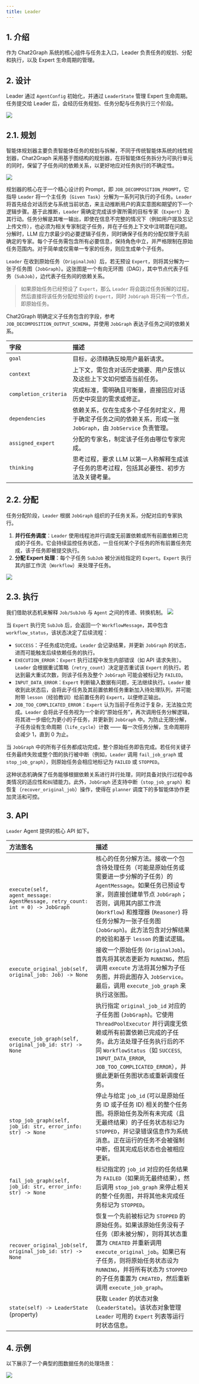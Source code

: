 ```yaml
---
title: Leader
---
```


## 1. 介绍

作为 Chat2Graph 系统的核心组件与任务主入口，Leader 负责任务的规划、分配和执行，以及 Expert 生命周期的管理。

## 2. 设计

Leader 通过 `AgentConfig` 初始化，并通过 `LeaderState` 管理 Expert 生命周期。任务提交给 Leader 后，会经历任务规划、任务分配与任务执行三个阶段。

![](../../asset/image/leader.png)

## 2.1. 规划

智能体规划器主要负责智能体任务的规划与拆解，不同于传统智能体系统的线性规划器，Chat2Graph 采用基于图结构的规划器，在将智能体任务拆分为可执行单元的同时，保留了子任务间的依赖关系，以更好地应对任务执行的不确定性。

![](../../asset/image/leader-plan.png)

规划器的核心在于一个精心设计的 Prompt，即 `JOB_DECOMPOSITION_PROMPT`，它指导 `Leader` 将一个主任务（`Given Task`）分解为一系列可执行的子任务。`Leader` 将首先结合对话历史与系统当前状态，来主动推断用户的真实意图和期望的下一个逻辑步骤。基于此推断，`Leader` 需确定完成该步骤所需的目标专家（`Expert`）及其行动。任务分解是其唯一输出，即使在信息不完整的情况下（例如用户提及忘记上传文件），也必须为相关专家制定子任务，并在子任务上下文中注明潜在问题。分解时，LLM 应力求最少的必要逻辑子任务，同时确保子任务的分配仅限于先前确定的专家。每个子任务需包含所有必要信息，保持角色中立，并严格限制在原始任务范围内。对于简单或仅需单一专家的任务，则应生成单个子任务。

`Leader` 在收到原始任务（`OriginalJob`）后，若无预设 `Expert`，则将其分解为一张子任务图（`JobGraph`）。这张图是一个有向无环图（DAG），其中节点代表子任务（`SubJob`），边代表子任务间的依赖关系。

> 如果原始任务已经预设了 `Expert`，那么 `Leader` 将会跳过任务拆解的过程，然后直接将该任务分配给预设的 `Expert`，同时 `JobGraph` 将只有一个节点，即原始任务。

Chat2Graph 明确定义子任务包含的字段，参考 `JOB_DECOMPOSITION_OUTPUT_SCHEMA`，并使用 `JobGraph` 表达子任务之间的依赖关系。

| 字段                  | 描述                                                                                                |
| :-------------------- | :-------------------------------------------------------------------------------------------------- |
| `goal`                | 目标，必须精确反映用户最新请求。                                                                            |
| `context`             | 上下文，需包含对话历史摘要、用户反馈以及这些上下文如何塑造当前任务。                                                              |
| `completion_criteria` | 完成标准，需明确且可衡量，直接回应对话历史中突显的需求或修正。                                                                |
| `dependencies`        | 依赖关系，仅在生成多个子任务时定义，用于确定子任务之间的依赖关系，形成一张 `JobGraph`，由 `JobService` 负责管理。                               |
| `assigned_expert`     | 分配的专家名，制定该子任务由哪位专家完成。                                                                        |
| `thinking`            | 思考过程，要求 LLM 以第一人称解释生成该子任务的思考过程，包括其必要性、初步方法及关键考量。                                                          |


## 2.2. 分配

任务分配阶段，`Leader` 根据 `JobGraph` 组织的子任务关系，分配对应的专家执行。

1. **并行任务调度**：`Leader` 使用线程池并行调度无前置依赖或所有前置依赖已完成的子任务。它会持续监控任务状态，一旦任何某个子任务的所有前置任务完成，该子任务即被提交执行。
2. **分配 Expert 处理**：每个子任务 `SubJob` 被分派给指定的 `Expert`。`Expert` 执行其内部工作流（`Workflow`）来处理子任务。

![](../../asset/image/leader-assign.png)


## 2.3. 执行

我们借助状态机来解释 `Job/SubJob` 与 `Agent` 之间的传递、转换机制。
 ![](../../asset/image/leader-execute.png)

当 `Expert` 执行完 `SubJob` 后，会返回一个 `WorkflowMessage`，其中包含 `workflow_status`，该状态决定了后续流程：
  - `SUCCESS`：子任务成功完成。`Leader` 会记录结果，并更新 `JobGraph` 的状态，进而可能触发后续依赖任务的执行。
  - `EXECUTION_ERROR`：`Expert` 执行过程中发生内部错误（如 API 请求失败）。`Leader` 会根据重试策略（`retry_count`）决定是否重试该 `Expert` 的执行。若达到最大重试次数，则该子任务及整个 `JobGraph` 可能会被标记为 `FAILED`。
  - `INPUT_DATA_ERROR`：`Expert` 判断输入数据有问题，无法继续执行。`Leader` 接收到此状态后，会将此子任务及其前置依赖任务重新加入待处理队列，并可能附带 `lesson`（经验教训）给前置任务的 `Expert`，以便修正输出。
  - `JOB_TOO_COMPLICATED_ERROR`：`Expert` 认为当前子任务过于复杂，无法独立完成。`Leader` 会将此子任务视为一个新的“原始任务”，再次调用任务分解逻辑，将其进一步细化为更小的子任务，并更新到 `JobGraph` 中。为防止无限分解，子任务设有生命周期（`life_cycle`）计数 —— 每一次任务分解，生命周期将会减少 1，直到 0 为止。

当 `JobGraph` 中的所有子任务都成功完成，整个原始任务即告完成。若任何关键子任务最终失败或整个图的执行被中断（例如，`Leader` 调用 `fail_job_graph` 或 `stop_job_graph`），则原始任务会相应地标记为 `FAILED` 或 `STOPPED`。

这种状态机确保了任务能够根据依赖关系进行并行处理，同时具备对执行过程中各类情况的适应性和纠错能力。此外，`JobGraph` 还支持中断（`stop_job_graph`）和恢复（`recover_original_job`）操作，使得在 `planner` 调度下的多智能体协作更加灵活和可控。

## 3. API

`Leader` Agent 提供的核心 API 如下。

| 方法签名                                     | 描述                                                                                                                                                                                                                                                           |
| :--------------------------------------------------------------- | :------------------------------------------------------------------------------------------------------------------------------------------------------------------------------------------------------------------------------------------------------------------------------- |
| `execute(self, agent_message: AgentMessage, retry_count: int = 0) -> JobGraph` | 核心的任务分解方法。接收一个包含待处理任务（可能是原始任务或需要进一步分解的子任务）的 `AgentMessage`。如果任务已预设专家，则直接创建单节点 `JobGraph`；否则，调用其内部工作流 (`Workflow`) 和推理器 (`Reasoner`) 将任务分解为一张子任务图 (`JobGraph`)。此方法包含对分解结果的校验和基于 `lesson` 的重试逻辑。 |
| `execute_original_job(self, original_job: Job) -> None`          | 接收一个原始任务 (`OriginalJob`)。首先将其状态更新为 `RUNNING`，然后调用 `execute` 方法将其分解为子任务图，并将此图存入 `JobService`。最后，调用 `execute_job_graph` 来执行这张图。                                                                                                                            |
| `execute_job_graph(self, original_job_id: str) -> None`          | 执行指定 `original_job_id` 对应的子任务图 (`JobGraph`)。它使用 `ThreadPoolExecutor` 并行调度无依赖或所有前置依赖已完成的子任务。此方法处理子任务执行后的不同 `WorkflowStatus`（如 `SUCCESS`, `INPUT_DATA_ERROR`, `JOB_TOO_COMPLICATED_ERROR`），并据此更新任务图状态或重新调度任务。                 |
| `stop_job_graph(self, job_id: str, error_info: str) -> None`     | 停止与给定 `job_id` (可以是原始任务 ID 或子任务 ID) 相关的整个任务图。将原始任务及所有未完成（且无最终结果）的子任务状态标记为 `STOPPED`，并记录错误信息作为系统消息。正在运行的任务不会被强制中断，但其完成后状态也会被相应更新。                                                                                             |
| `fail_job_graph(self, job_id: str, error_info: str) -> None`     | 标记指定的 `job_id` 对应的任务结果为 `FAILED`（如果尚无最终结果），然后调用 `stop_job_graph` 来停止相关的整个任务图，并将其他未完成任务标记为 `STOPPED`。                                                                                                                                                              |
| `recover_original_job(self, original_job_id: str) -> None`       | 恢复一个先前被标记为 `STOPPED` 的原始任务。如果该原始任务没有子任务（即未被分解），则将其状态重置为 `CREATED` 并重新调用 `execute_original_job`。如果已有子任务，则将原始任务状态设为 `RUNNING`，并将所有状态为 `STOPPED` 的子任务重置为 `CREATED`，然后重新调用 `execute_job_graph`。 |
| `state(self) -> LeaderState` (property)                          | 获取 `Leader` 的状态对象 (`LeaderState`)。该状态对象管理 `Leader` 可用的 `Expert` 列表等运行时状态信息。                                                                                                                                                                              |


## 4. 示例

以下展示了一个典型的图数据任务的处理场景：

![](../../asset/image/leader-demo.png)

